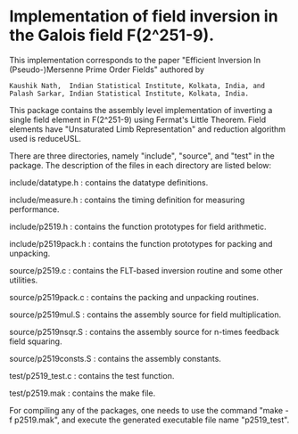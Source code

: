 # Implementation of field inversion in the Galois field F(2^251-9).

This implementation corresponds to the paper "Efficient Inversion In (Pseudo-)Mersenne Prime Order Fields" 
authored by

    Kaushik Nath,  Indian Statistical Institute, Kolkata, India, and   
    Palash Sarkar, Indian Statistical Institute, Kolkata, India.

This package contains the assembly level implementation of inverting a single field element in F(2^251-9) 
using Fermat's Little Theorem. Field elements have "Unsaturated Limb Representation" and reduction algorithm
used is reduceUSL.  

There are three directories, namely "include", "source", and "test" in the package. The description of the 
files in each directory are listed below:

include/datatype.h  	:  contains the datatype definitions.

include/measure.h   	:  contains the timing definition for measuring performance.

include/p2519.h    	:  contains the function prototypes for field arithmetic.

include/p2519pack.h   	:  contains the function prototypes for packing and unpacking.

source/p2519.c		:  contains the FLT-based inversion routine and some other utilities.

source/p2519pack.c	:  contains the packing and unpacking routines.

source/p2519mul.S	:  contains the assembly source for field multiplication.

source/p2519nsqr.S	:  contains the assembly source for n-times feedback field squaring.

source/p2519consts.S	:  contains the assembly constants.

test/p2519_test.c	:  contains the test function.

test/p2519.mak		:  contains the make file.
    
For compiling any of the packages, one needs to use the command "make -f p2519.mak", and execute the generated 
executable file name "p2519_test".
